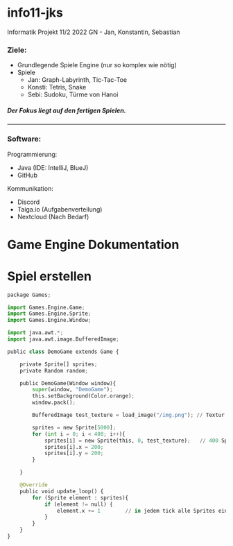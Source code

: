 # info11-jks
Informatik Projekt 11/2 2022 GN - Jan, Konstantin, Sebastian 


### Ziele:
- Grundlegende Spiele Engine (nur so komplex wie nötig) 
- Spiele
  - Jan: Graph-Labyrinth, Tic-Tac-Toe
  - Konsti: Tetris, Snake
  - Sebi: Sudoku, Türme von Hanoi


##### Der Fokus liegt auf den fertigen Spielen.

---

### Software:
Programmierung:
- Java (IDE: IntelliJ, BlueJ)
- GitHub

Kommunikation:
- Discord
- Taiga.io (Aufgabenverteilung)
- Nextcloud (Nach Bedarf)


# Game Engine Dokumentation

# Spiel erstellen
```python
package Games;

import Games.Engine.Game;
import Games.Engine.Sprite;
import Games.Engine.Window;

import java.awt.*;
import java.awt.image.BufferedImage;

public class DemoGame extends Game {

    private Sprite[] sprites;
    private Random random;

    public DemoGame(Window window){
        super(window, "DemoGame");
        this.setBackground(Color.orange);
        window.pack();

        BufferedImage test_texture = load_image("/img.png"); // Textur laden

        sprites = new Sprite[5000];
        for (int i = 0; i < 400; i++){
            sprites[i] = new Sprite(this, 0, test_texture);   // 400 Sprites mit der Textur test_textur erstellen
            sprites[i].x = 200;
            sprites[i].y = 200;
        }

    }

    @Override
    public void update_loop() {
        for (Sprite element : sprites){
            if (element != null) {
                element.x += 1        // in jedem tick alle Sprites ein Pixel nach rechts bewegen
            }
        }
    }
}

```
